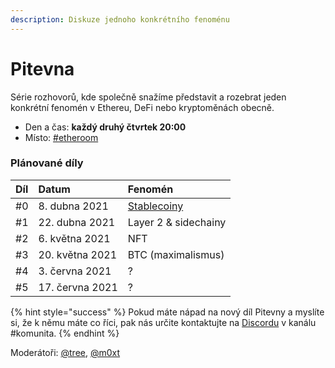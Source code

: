 ```yaml
---
description: Diskuze jednoho konkrétního fenoménu
---
```


# Pitevna

Série rozhovorů, kde společně snažíme představit a rozebrat jeden konkrétní fenomén v Ethereu, DeFi nebo kryptoměnách obecně.

* Den a čas: **každý druhý čtvrtek 20:00**
* Místo: [\#etheroom](./)

### Plánované díly

| Díl | Datum | Fenomén |
| :--- | :--- | :--- |
| \#0 | 8. dubna 2021 | [Stablecoiny](https://forum.gwei.cz/t/tema-stablecoiny/335) |
| \#1 | 22. dubna 2021 | Layer 2 & sidechainy |
| \#2 | 6. května 2021 | NFT |
| \#3 | 20. května 2021 | BTC \(maximalismus\) |
| \#4 | 3. června 2021 | ? |
| \#5 | 17. června 2021 | ? |

{% hint style="success" %}
Pokud máte nápad na nový díl Pitevny a myslíte si, že k němu máte co říci, pak nás určite kontaktujte na [Discordu](../../komunikacni-kanaly.md#discord-chat) v kanálu \#komunita.
{% endhint %}

Moderátoři: [@tree](https://forum.gwei.cz/u/tree), [@m0xt](https://forum.gwei.cz/u/m0xt)

